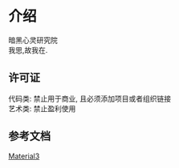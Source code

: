 # 介绍

暗黑心灵研究院  
我思,故我在.  

## 许可证

代码类: 禁止用于商业, 且必须添加项目或者组织链接  
艺术类: 禁止盈利使用  

## 参考文档

[Material3](https://m3.material.io/)  